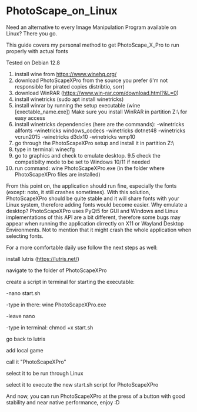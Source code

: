 # PhotoScape_on_Linux
Need an alternative to every  Image Manipulation Program available on Linux? There you go.

This guide covers my personal method to get PhotoScape_X_Pro to run properly with actual fonts

Tested on Debian 12.8

1. install wine from https://www.winehq.org/
2. download PhotoScapeXPro from the source you prefer (i'm not responsible for pirated copies distribtio, sorr)
3. download WinRAR (https://www.win-rar.com/download.html?&L=0)
4. install winetricks (sudo apt install winetricks)
5. install winrar by running the setup executable (wine [exectable_name.exe]) Make sure you install WinRAR in partition Z:\ for easy access
6. install winetricks dependencies (here are the commands): -winetricks allfonts -winetricks windows_codecs -winetricks dotnet48 -winetricks vcrun2015 -winetricks d3dx10 -winetricks wmp10
7. go through the PhotoScapeXPro setup and install it in partition Z:\
8. type in terminal: winecfg
9. go to graphics and check to emulate desktop.
9.5 check the compatibilty mode to be set to Windows 10/11 if needed
10. run command: wine PhotoScapeXPro.exe (in the folder where PhotoScapeXPro files are installed)

From this point on, the application should run fine, especially the fonts (except: noto, it still crashes sometimes). With this solution, PhotoScapeXPro should be quite stable and it will share fonts with your Linux system, therefore adding fonts would become easier. Why emulate a desktop? PhotoScapeXPro uses PyQt5 for GUI and Windows and Linux implementations of this API are a bit different, therefore some bugs may appear when running the application dirrectly on X11 or Wayland Desktop Environments. Not to mention that it might crash the whole application when selecting fonts.

For a more comfortable daily use follow the next steps as well:

install lutris (https://lutris.net/)

navigate to the folder of PhotoScapeXPro

create a script in terminal for starting the executable:

-nano start.sh

-type in there: wine PhotoScapeXPro.exe

-leave nano

-type in terminal: chmod +x start.sh

go back to lutris

add local game

call it "PhotoScapeXPro"

select it to be run through Linux

select it to execute the new start.sh script for PhotoScapeXPro

And now, you can run PhotoScapeXPro at the press of a button with good stability and near native performance, enjoy :D
